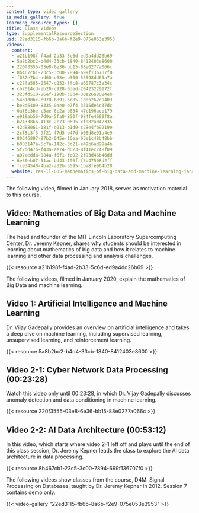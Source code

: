 ```yaml
---
content_type: video_gallery
is_media_gallery: true
learning_resource_types: []
title: Class Videos
type: SupplementalResourceSection
uid: 22ed3115-fb6b-8a6b-f2e9-075e053e3953
videos:
  content:
  - a21b198f-f4ad-2b33-5c6d-ed9a4dd26b69
  - 5a8b2bc2-b4d4-33cb-1840-8412403e8600
  - 220f3555-03e8-6e36-bb15-88e0277a066c
  - 8b467cb1-23c5-3c00-7894-699f136707f0
  - f082e7b4-ad60-c63e-b300-53598dd65a7a
  - c27fa585-0547-c252-ffc8-a60787c3a34c
  - cb7014cd-eb20-c928-6ded-20423229172f
  - 323fd510-86ef-198b-c0b4-30e26a8024eb
  - 5431d0bc-c970-b891-6c85-1d0b262c9403
  - be8d5409-8335-0ae0-e7f4-3315de5c37dc
  - 0af8c3be-c5ae-6c2a-b664-47c196acb179
  - e919ab56-7d9a-5fa0-850f-084fe4699f8a
  - b2433866-413c-2c73-0695-cf082a042335
  - 42d88061-181f-d013-b1d9-c28e4fb9219e
  - 2cf5c3f3-9f21-f7d5-b47d-b08d8e91a4e9
  - 80646897-97b2-045e-16ea-63e1c48b48bb
  - b003147a-5c7a-142c-3c21-e49b6ad99a4b
  - 5f2dd47b-f43a-ae74-d673-8f41ec248f09
  - a07eedda-884a-f6f1-fc02-2f93d46b46dd
  - 6e30eb07-51ac-bd43-196f-f5b47508d2ff
  - fce34540-4ba2-a32b-3595-1ba8fe964b28
  website: res-ll-005-mathematics-of-big-data-and-machine-learning-january-iap-2020
---
```


The following video, filmed in January 2018, serves as motivation material to this course.

Video: Mathematics of Big Data and Machine Learning
---------------------------------------------------

The head and founder of the MIT Lincoln Laboratory Supercomputing Center, Dr. Jeremy Kepner, shares why students should be interested in learning about mathematics of big data and how it relates to machine learning and other data processing and analysis challenges.

{{< resource a21b198f-f4ad-2b33-5c6d-ed9a4dd26b69 >}}

The following videos, filmed in January 2020, explain the mathematics of Big Data and machine learning.

Video 1: Artificial Intelligence and Machine Learning
-----------------------------------------------------

Dr. Vijay Gadepally provides an overview on artificial intelligence and takes a deep dive on machine learning, including supervised learning, unsupervised learning, and reinforcement learning.

{{< resource 5a8b2bc2-b4d4-33cb-1840-8412403e8600 >}}

Video 2-1: Cyber Network Data Processing (00:23:28)
---------------------------------------------------

Watch this video only until 00:23:28, in which Dr. Vijay Gadepally discusses anomaly detection and data conditioning in machine learning.

{{< resource 220f3555-03e8-6e36-bb15-88e0277a066c >}}

Video 2-2: AI Data Architecture (00:53:12)
------------------------------------------

In this video, which starts where video 2-1 left off and plays until the end of this class session, Dr. Jeremy Kepner leads the class to explore the AI data architecture in data processing.

{{< resource 8b467cb1-23c5-3c00-7894-699f136707f0 >}}

The following videos show classes from the course, D4M: Signal Processing on Databases, taught by Dr. Jeremy Kepner in 2012. Session 7 contains demo only.

{{< video-gallery "22ed3115-fb6b-8a6b-f2e9-075e053e3953" >}}

